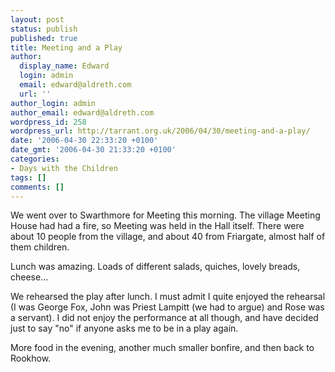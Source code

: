 ```yaml
---
layout: post
status: publish
published: true
title: Meeting and a Play
author:
  display_name: Edward
  login: admin
  email: edward@aldreth.com
  url: ''
author_login: admin
author_email: edward@aldreth.com
wordpress_id: 258
wordpress_url: http://tarrant.org.uk/2006/04/30/meeting-and-a-play/
date: '2006-04-30 22:33:20 +0100'
date_gmt: '2006-04-30 21:33:20 +0100'
categories:
- Days with the Children
tags: []
comments: []
---
```


We went over to Swarthmore for Meeting this morning. The village Meeting
House had had a fire, so Meeting was held in the Hall itself. There were
about 10 people from the village, and about 40 from Friargate, almost
half of them children.

Lunch was amazing. Loads of different salads, quiches, lovely breads,
cheese...

We rehearsed the play after lunch. I must admit I quite enjoyed the
rehearsal (I was George Fox, John was Priest Lampitt (we had to argue)
and Rose was a servant). I did not enjoy the performance at all though,
and have decided just to say \"no\" if anyone asks me to be in a play
again.

More food in the evening, another much smaller bonfire, and then back to
Rookhow.

